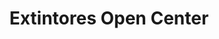 ---
title: "Extintores Open Center"
url: /toluca-de-lerdo/extintores-open-center/
shop: comercio
---